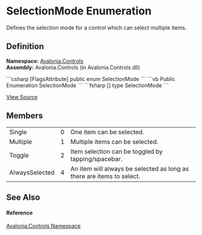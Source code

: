 # SelectionMode Enumeration


Defines the selection mode for a control which can select multiple items.



## Definition
**Namespace:** <a href="N_Avalonia_Controls">Avalonia.Controls</a>  
**Assembly:** Avalonia.Controls (in Avalonia.Controls.dll)

<Tabs groupId="api-code-preview">
<TabItem value="csharp" label="C#">
```csharp
[FlagsAttribute]
public enum SelectionMode
```
</TabItem>
<TabItem value="vb" label="VB">
```vb
<FlagsAttribute>
Public Enumeration SelectionMode
```
</TabItem>
<TabItem value="fsharp" label="F#">
```fsharp
[<FlagsAttribute>]
type SelectionMode
```
</TabItem>
</Tabs>



<a href="https://github.com/AvaloniaUI/Avalonia/tree/master/src/Avalonia.Controls/SelectionMode.cs" title="View the source code">View Source</a>



## Members
<table>
<tr>
<td>Single</td>
<td>0</td>
<td>One item can be selected.</td>
</tr>
<tr>
<td>Multiple</td>
<td>1</td>
<td>Multiple items can be selected.</td>
</tr>
<tr>
<td>Toggle</td>
<td>2</td>
<td>Item selection can be toggled by tapping/spacebar.</td>
</tr>
<tr>
<td>AlwaysSelected</td>
<td>4</td>
<td>An item will always be selected as long as there are items to select.</td>
</tr>
</table>

## See Also


#### Reference
<a href="N_Avalonia_Controls">Avalonia.Controls Namespace</a>  


